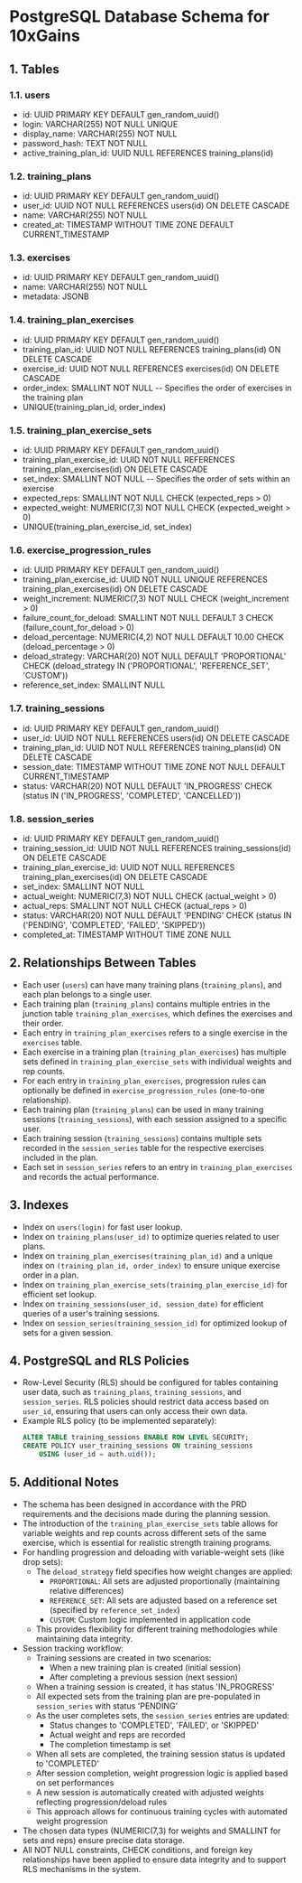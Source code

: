 # PostgreSQL Database Schema for 10xGains

## 1. Tables

### 1.1. users
- id: UUID PRIMARY KEY DEFAULT gen_random_uuid()
- login: VARCHAR(255) NOT NULL UNIQUE
- display_name: VARCHAR(255) NOT NULL
- password_hash: TEXT NOT NULL
- active_training_plan_id: UUID NULL REFERENCES training_plans(id)

### 1.2. training_plans
- id: UUID PRIMARY KEY DEFAULT gen_random_uuid()
- user_id: UUID NOT NULL REFERENCES users(id) ON DELETE CASCADE
- name: VARCHAR(255) NOT NULL
- created_at: TIMESTAMP WITHOUT TIME ZONE DEFAULT CURRENT_TIMESTAMP

### 1.3. exercises
- id: UUID PRIMARY KEY DEFAULT gen_random_uuid()
- name: VARCHAR(255) NOT NULL
- metadata: JSONB

### 1.4. training_plan_exercises
- id: UUID PRIMARY KEY DEFAULT gen_random_uuid()
- training_plan_id: UUID NOT NULL REFERENCES training_plans(id) ON DELETE CASCADE
- exercise_id: UUID NOT NULL REFERENCES exercises(id) ON DELETE CASCADE
- order_index: SMALLINT NOT NULL  -- Specifies the order of exercises in the training plan
- UNIQUE(training_plan_id, order_index)

### 1.5. training_plan_exercise_sets
- id: UUID PRIMARY KEY DEFAULT gen_random_uuid()
- training_plan_exercise_id: UUID NOT NULL REFERENCES training_plan_exercises(id) ON DELETE CASCADE
- set_index: SMALLINT NOT NULL  -- Specifies the order of sets within an exercise
- expected_reps: SMALLINT NOT NULL CHECK (expected_reps > 0)
- expected_weight: NUMERIC(7,3) NOT NULL CHECK (expected_weight > 0)
- UNIQUE(training_plan_exercise_id, set_index)

### 1.6. exercise_progression_rules
- id: UUID PRIMARY KEY DEFAULT gen_random_uuid()
- training_plan_exercise_id: UUID NOT NULL UNIQUE REFERENCES training_plan_exercises(id) ON DELETE CASCADE
- weight_increment: NUMERIC(7,3) NOT NULL CHECK (weight_increment > 0)
- failure_count_for_deload: SMALLINT NOT NULL DEFAULT 3 CHECK (failure_count_for_deload > 0)
- deload_percentage: NUMERIC(4,2) NOT NULL DEFAULT 10.00 CHECK (deload_percentage > 0)
- deload_strategy: VARCHAR(20) NOT NULL DEFAULT 'PROPORTIONAL' CHECK (deload_strategy IN ('PROPORTIONAL', 'REFERENCE_SET', 'CUSTOM'))
- reference_set_index: SMALLINT NULL

### 1.7. training_sessions
- id: UUID PRIMARY KEY DEFAULT gen_random_uuid()
- user_id: UUID NOT NULL REFERENCES users(id) ON DELETE CASCADE
- training_plan_id: UUID NOT NULL REFERENCES training_plans(id) ON DELETE CASCADE
- session_date: TIMESTAMP WITHOUT TIME ZONE NOT NULL DEFAULT CURRENT_TIMESTAMP
- status: VARCHAR(20) NOT NULL DEFAULT 'IN_PROGRESS' CHECK (status IN ('IN_PROGRESS', 'COMPLETED', 'CANCELLED'))

### 1.8. session_series
- id: UUID PRIMARY KEY DEFAULT gen_random_uuid()
- training_session_id: UUID NOT NULL REFERENCES training_sessions(id) ON DELETE CASCADE
- training_plan_exercise_id: UUID NOT NULL REFERENCES training_plan_exercises(id) ON DELETE CASCADE
- set_index: SMALLINT NOT NULL
- actual_weight: NUMERIC(7,3) NOT NULL CHECK (actual_weight > 0)
- actual_reps: SMALLINT NOT NULL CHECK (actual_reps > 0)
- status: VARCHAR(20) NOT NULL DEFAULT 'PENDING' CHECK (status IN ('PENDING', 'COMPLETED', 'FAILED', 'SKIPPED'))
- completed_at: TIMESTAMP WITHOUT TIME ZONE NULL

## 2. Relationships Between Tables

- Each user (`users`) can have many training plans (`training_plans`), and each plan belongs to a single user.
- Each training plan (`training_plans`) contains multiple entries in the junction table `training_plan_exercises`, which defines the exercises and their order.
- Each entry in `training_plan_exercises` refers to a single exercise in the `exercises` table.
- Each exercise in a training plan (`training_plan_exercises`) has multiple sets defined in `training_plan_exercise_sets` with individual weights and rep counts.
- For each entry in `training_plan_exercises`, progression rules can optionally be defined in `exercise_progression_rules` (one-to-one relationship).
- Each training plan (`training_plans`) can be used in many training sessions (`training_sessions`), with each session assigned to a specific user.
- Each training session (`training_sessions`) contains multiple sets recorded in the `session_series` table for the respective exercises included in the plan.
- Each set in `session_series` refers to an entry in `training_plan_exercises` and records the actual performance.

## 3. Indexes

- Index on `users(login)` for fast user lookup.
- Index on `training_plans(user_id)` to optimize queries related to user plans.
- Index on `training_plan_exercises(training_plan_id)` and a unique index on `(training_plan_id, order_index)` to ensure unique exercise order in a plan.
- Index on `training_plan_exercise_sets(training_plan_exercise_id)` for efficient set lookup.
- Index on `training_sessions(user_id, session_date)` for efficient queries of a user's training sessions.
- Index on `session_series(training_session_id)` for optimized lookup of sets for a given session.

## 4. PostgreSQL and RLS Policies

- Row-Level Security (RLS) should be configured for tables containing user data, such as `training_plans`, `training_sessions`, and `session_series`. RLS policies should restrict data access based on `user_id`, ensuring that users can only access their own data.
- Example RLS policy (to be implemented separately):
  ```sql
  ALTER TABLE training_sessions ENABLE ROW LEVEL SECURITY;
  CREATE POLICY user_training_sessions ON training_sessions
      USING (user_id = auth.uid());
  ```

## 5. Additional Notes

- The schema has been designed in accordance with the PRD requirements and the decisions made during the planning session.
- The introduction of the `training_plan_exercise_sets` table allows for variable weights and rep counts across different sets of the same exercise, which is essential for realistic strength training programs.
- For handling progression and deloading with variable-weight sets (like drop sets):
  - The `deload_strategy` field specifies how weight changes are applied: 
    - `PROPORTIONAL`: All sets are adjusted proportionally (maintaining relative differences)
    - `REFERENCE_SET`: All sets are adjusted based on a reference set (specified by `reference_set_index`)
    - `CUSTOM`: Custom logic implemented in application code
  - This provides flexibility for different training methodologies while maintaining data integrity.
- Session tracking workflow:
  - Training sessions are created in two scenarios:
    - When a new training plan is created (initial session)
    - After completing a previous session (next session)
  - When a training session is created, it has status 'IN_PROGRESS'
  - All expected sets from the training plan are pre-populated in `session_series` with status 'PENDING'
  - As the user completes sets, the `session_series` entries are updated:
    - Status changes to 'COMPLETED', 'FAILED', or 'SKIPPED'
    - Actual weight and reps are recorded
    - The completion timestamp is set
  - When all sets are completed, the training session status is updated to 'COMPLETED'
  - After session completion, weight progression logic is applied based on set performances
  - A new session is automatically created with adjusted weights reflecting progression/deload rules
  - This approach allows for continuous training cycles with automated weight progression
- The chosen data types (NUMERIC(7,3) for weights and SMALLINT for sets and reps) ensure precise data storage.
- All NOT NULL constraints, CHECK conditions, and foreign key relationships have been applied to ensure data integrity and to support RLS mechanisms in the system. 
